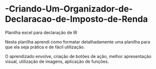 # -Criando-Um-Organizador-de-Declaracao-de-Imposto-de-Renda

Planilha excel para declaração de IR

Nesta planilha aprendi como formatar detalhadamente uma planilha para que ela seja prática e de fácil utilização.

O aprendizado envolve, criação de botões de ação, melhor apresentação visual, utilização de imagens, aplicação de funções.

